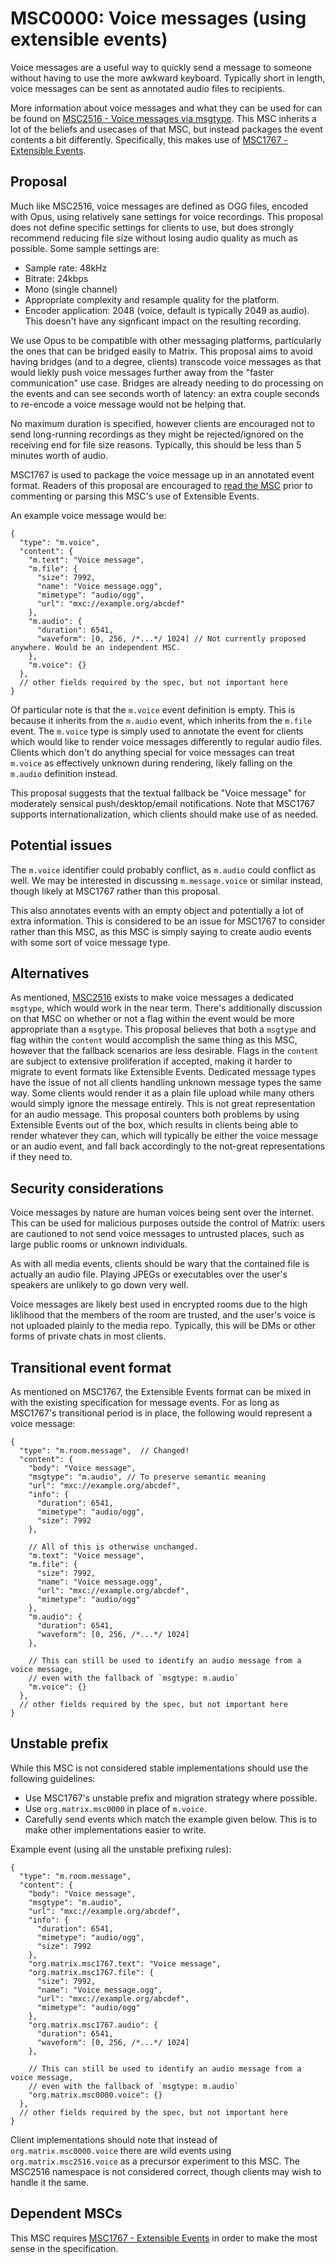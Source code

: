 # MSC0000: Voice messages (using extensible events)

Voice messages are a useful way to quickly send a message to someone without having to use the more
awkward keyboard. Typically short in length, voice messages can be sent as annotated audio files
to recipients.

More information about voice messages and what they can be used for can be found on
[MSC2516 - Voice messages via msgtype](https://github.com/matrix-org/matrix-doc/pull/2516). This
MSC inherits a lot of the beliefs and usecases of that MSC, but instead packages the event contents
a bit differently. Specifically, this makes use of
[MSC1767 - Extensible Events](https://github.com/matrix-org/matrix-doc/pull/1767).

## Proposal

Much like MSC2516, voice messages are defined as OGG files, encoded with Opus, using relatively sane
settings for voice recordings. This proposal does not define specific settings for clients to use,
but does strongly recommend reducing file size without losing audio quality as much as possible. Some
sample settings are:

* Sample rate: 48kHz
* Bitrate: 24kbps
* Mono (single channel)
* Appropriate complexity and resample quality for the platform.
* Encoder application: 2048 (voice, default is typically 2049 as audio). This doesn't have any signficant
  impact on the resulting recording.

We use Opus to be compatible with other messaging platforms, particularly the ones that can be bridged
easily to Matrix. This proposal aims to avoid having bridges (and to a degree, clients) transcode
voice messages as that would liekly push voice messages further away from the "faster communication"
use case. Bridges are already needing to do processing on the events and can see seconds worth of latency:
an extra couple seconds to re-encode a voice message would not be helping that.

No maximum duration is specified, however clients are encouraged not to send long-running recordings
as they might be rejected/ignored on the receiving end for file size reasons. Typically, this should
be less than 5 minutes worth of audio.

MSC1767 is used to package the voice message up in an annotated event format. Readers of this proposal
are encouraged to [read the MSC](https://github.com/matrix-org/matrix-doc/pull/1767) prior to commenting
or parsing this MSC's use of Extensible Events.

An example voice message would be:

```json5
{
  "type": "m.voice",
  "content": {
    "m.text": "Voice message",
    "m.file": {
      "size": 7992,
      "name": "Voice message.ogg",
      "mimetype": "audio/ogg",
      "url": "mxc://example.org/abcdef"
    },
    "m.audio": {
      "duration": 6541,
      "waveform": [0, 256, /*...*/ 1024] // Not currently proposed anywhere. Would be an independent MSC.
    },
    "m.voice": {}
  },
  // other fields required by the spec, but not important here
}
```

Of particular note is that the `m.voice` event definition is empty. This is because it inherits from the
`m.audio` event, which inherits from the `m.file` event. The `m.voice` type is simply used to annotate the
event for clients which would like to render voice messages differently to regular audio files. Clients which
don't do anything special for voice messages can treat `m.voice` as effectively unknown during rendering,
likely falling on the `m.audio` definition instead.

This proposal suggests that the textual fallback be "Voice message" for moderately sensical push/desktop/email
notifications. Note that MSC1767 supports internationalization, which clients should make use of as needed.

## Potential issues

The `m.voice` identifier could probably conflict, as `m.audio` could conflict as well. We may be interested in
discussing `m.message.voice` or similar instead, though likely at MSC1767 rather than this proposal.

This also annotates events with an empty object and potentially a lot of extra information. This is considered
to be an issue for MSC1767 to consider rather than this MSC, as this MSC is simply saying to create audio events
with some sort of voice message type.

## Alternatives

As mentioned, [MSC2516](https://github.com/matrix-org/matrix-doc/pull/2516) exists to make voice messages a
dedicated `msgtype`, which would work in the near term. There's additionally discussion on that MSC on whether
or not a flag within the event would be more appropriate than a `msgtype`. This proposal believes that both a
`msgtype` and flag within the `content` would accomplish the same thing as this MSC, however that the fallback
scenarios are less desirable. Flags in the `content` are subject to extensive proliferation if accepted, making
it harder to migrate to event formats like Extensible Events. Dedicated message types have the issue of not all
clients handling unknown message types the same way. Some clients would render it as a plain file upload while
many others would simply ignore the message entirely. This is not great representation for an audio message.
This proposal counters both problems by using Extensible Events out of the box, which results in clients being
able to render whatever they can, which will typically be either the voice message or an audio event, and fall
back accordingly to the not-great representations if they need to.

## Security considerations

Voice messages by nature are human voices being sent over the internet. This can be used for malicious purposes
outside the control of Matrix: users are cautioned to not send voice messages to untrusted places, such as large
public rooms or unknown individuals.

As with all media events, clients should be wary that the contained file is actually an audio file. Playing JPEGs
or executables over the user's speakers are unlikely to go down very well.

Voice messages are likely best used in encrypted rooms due to the high liklihood that the members of the room are
trusted, and the user's voice is not uploaded plainly to the media repo. Typically, this will be DMs or other
forms of private chats in most clients.

## Transitional event format

As mentioned on MSC1767, the Extensible Events format can be mixed in with the existing specification for message
events. For as long as MSC1767's transitional period is in place, the following would represent a voice message:

```json5
{
  "type": "m.room.message",  // Changed!
  "content": {
    "body": "Voice message",
    "msgtype": "m.audio", // To preserve semantic meaning
    "url": "mxc://example.org/abcdef",
    "info": {
      "duration": 6541,
      "mimetype": "audio/ogg",
      "size": 7992
    },

    // All of this is otherwise unchanged.
    "m.text": "Voice message",
    "m.file": {
      "size": 7992,
      "name": "Voice message.ogg",
      "url": "mxc://example.org/abcdef",
      "mimetype": "audio/ogg"
    },
    "m.audio": {
      "duration": 6541,
      "waveform": [0, 256, /*...*/ 1024]
    },

    // This can still be used to identify an audio message from a voice message,
    // even with the fallback of `msgtype: m.audio`
    "m.voice": {}
  },
  // other fields required by the spec, but not important here
}
```

## Unstable prefix

While this MSC is not considered stable implementations should use the following guidelines:

* Use MSC1767's unstable prefix and migration strategy where possible.
* Use `org.matrix.msc0000` in place of `m.voice`.
* Carefully send events which match the example given below. This is to make other implementations easier to
  write.

Example event (using all the unstable prefixing rules):

```json5
{
  "type": "m.room.message",
  "content": {
    "body": "Voice message",
    "msgtype": "m.audio",
    "url": "mxc://example.org/abcdef",
    "info": {
      "duration": 6541,
      "mimetype": "audio/ogg",
      "size": 7992
    },
    "org.matrix.msc1767.text": "Voice message",
    "org.matrix.msc1767.file": {
      "size": 7992,
      "name": "Voice message.ogg",
      "url": "mxc://example.org/abcdef",
      "mimetype": "audio/ogg"
    },
    "org.matrix.msc1767.audio": {
      "duration": 6541,
      "waveform": [0, 256, /*...*/ 1024]
    },

    // This can still be used to identify an audio message from a voice message,
    // even with the fallback of `msgtype: m.audio`
    "org.matrix.msc0000.voice": {}
  },
  // other fields required by the spec, but not important here
}
```

Client implementations should note that instead of `org.matrix.msc0000.voice` there are wild events using
`org.matrix.msc2516.voice` as a precursor experiment to this MSC. The MSC2516 namespace is not considered
correct, though clients may wish to handle it the same.

## Dependent MSCs

This MSC requires [MSC1767 - Extensible Events](https://github.com/matrix-org/matrix-doc/pull/1767) in order
to make the most sense in the specification.
